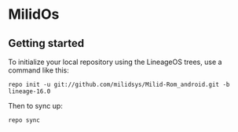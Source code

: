 MilidOs
===========

Getting started
---------------
To initialize your local repository using the LineageOS trees, use a command like this:
```
repo init -u git://github.com/milidsys/Milid-Rom_android.git -b lineage-16.0
```
Then to sync up:
```
repo sync
```
